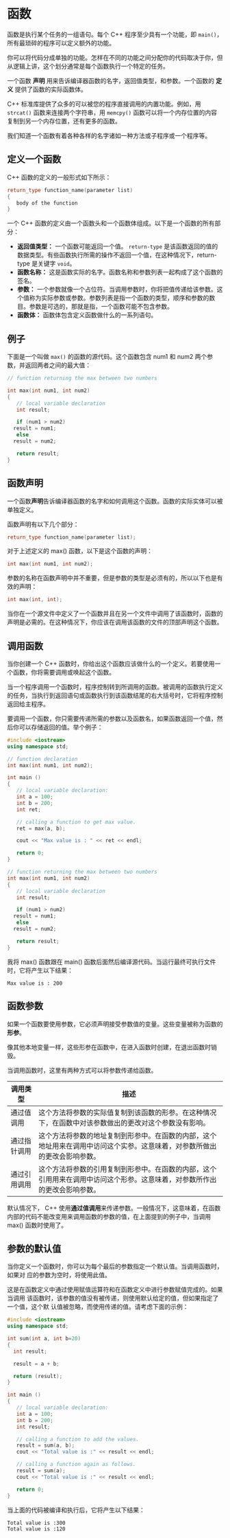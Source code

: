 # 函数

函数是执行某个任务的一组语句。每个 C++ 程序至少具有一个功能，即 `main()`，所有最琐碎的程序可以定义额外的功能。

你可以将代码分成单独的功能。怎样在不同的功能之间分配你的代码取决于你，但从逻辑上讲，这个划分通常是每个函数执行一个特定的任务。

一个函数 **声明** 用来告诉编译器函数的名字，返回值类型，和参数。一个函数的 **定义** 提供了函数的实际函数体。

C++ 标准库提供了众多的可以被您的程序直接调用的内置功能。例如，用 `strcat()` 函数来连接两个字符串，用 `memcpy()` 函数可以将一个内存位置的内容复制到另一个内存位置，还有更多的函数。

我们知道一个函数有着各种各样的名字诸如一种方法或子程序或一个程序等。

## 定义一个函数

C++ 函数的定义的一般形式如下所示：

```c++
return_type function_name(parameter list)
{
   body of the function
}
```

一个 C++ 函数的定义由一个函数头和一个函数体组成。以下是一个函数的所有部分：

- **返回值类型：** 一个函数可能返回一个值。 `return-type` 是该函数返回的值的数据类型。有些函数执行所需的操作不返回一个值，在这种情况下，return-type 是关键字 `void`。
- **函数名称：** 这是函数实际的名字。函数名称和参数列表一起构成了这个函数的签名。
- **参数：** 一个参数就像一个占位符。当调用参数时，你将把值传递给该参数。这个值称为实际参数或参数。参数列表是指一个函数的类型，顺序和参数的数目。参数是可选的，那就是指，一个函数可能不包含参数。
- **函数体：** 函数体包含定义函数做什么的一系列语句。

## 例子

下面是一个叫做 `max()` 的函数的源代码。这个函数包含 num1 和 num2 两个参数，并返回两者之间的最大值：

```c++
// function returning the max between two numbers

int max(int num1, int num2)
{
   // local variable declaration
   int result;

   if (num1 > num2)
  result = num1;
   else
  result = num2;

   return result;
}
```

## 函数声明

一个函数**声明**告诉编译器函数的名字和如何调用这个函数。函数的实际实体可以被单独定义。

函数声明有以下几个部分：

```c++
return_type function_name(parameter list);
```

对于上述定义的 max() 函数，以下是这个函数的声明：

```c++
int max(int num1, int num2);
```

参数的名称在函数声明中并不重要，但是参数的类型是必须有的，所以以下也是有效的声明：

```c++
int max(int, int);
```

当你在一个源文件中定义了一个函数并且在另一个文件中调用了该函数时，函数的声明是必需的。在这种情况下，你应该在调用该函数的文件的顶部声明这个函数。

## 调用函数

当你创建一个 C++ 函数时，你给出这个函数应该做什么的一个定义。若要使用一个函数，你将需要调用或唤起这个函数。

当一个程序调用一个函数时，程序控制转到所调用的函数。被调用的函数执行定义的任务，当执行到返回语句或函数执行到该函数结尾的右大括号时，它将程序控制返回给主程序。

要调用一个函数，你只需要传递所需的参数以及函数名，如果函数返回一个值，然后你可以存储返回的值。举个例子：

```c++
#include <iostream>
using namespace std;

// function declaration
int max(int num1, int num2);

int main ()
{
   // local variable declaration:
   int a = 100;
   int b = 200;
   int ret;

   // calling a function to get max value.
   ret = max(a, b);

   cout << "Max value is : " << ret << endl;

   return 0;
}

// function returning the max between two numbers
int max(int num1, int num2)
{
   // local variable declaration
   int result;

   if (num1 > num2)
  result = num1;
   else
  result = num2;

   return result;
}
```

我将 max() 函数跟在 main() 函数后面然后编译源代码。当运行最终可执行文件时，它将产生以下结果：

```
Max value is : 200
```

## 函数参数

如果一个函数要使用参数，它必须声明接受参数值的变量。这些变量被称为函数的**形参**。

像其他本地变量一样，这些形参在函数中，在进入函数时创建，在退出函数时销毁。

当调用函数时，这里有两种方式可以将参数传递给函数。

| 调用类型     | 描述                                                         |
| ------------ | ------------------------------------------------------------ |
| 通过值调用   | 这个方法将参数的实际值复制到该函数的形参。在这种情况下，在函数中对该参数做出的更改对这个参数没有影响。 |
| 通过指针调用 | 这个方法将参数的地址复制到形参中。在函数的内部，这个地址用来在调用中访问这个实参。这意味着，对参数所做出的更改会影响参数。 |
| 通过引用调用 | 这个方法将参数的引用复制到形参中。在函数的内部，这个引用用来在调用中访问这个形参。这意味着，对参数所作出的更改会影响参数。 |

默认情况下， C++ 使用**通过值调用**来传递参数。一般情况下，这意味着，在函数内部的代码不能改变用来调用函数的参数的值，在上面提到的例子中，当调用 max() 函数时使用了。

## 参数的默认值

当你定义一个函数时，你可以为每个最后的参数指定一个默认值。当调用函数时，如果对 应的参数为空时，将使用此值。

这是在函数定义中通过使用赋值运算符和在函数定义中进行参数赋值完成的。如果当调用 该函数时，该参数的值没有被传递，则使用默认给定的值，但如果指定了一个值，这个默 认值被忽略，而使用传递的值。请考虑下面的示例：

```c++
#include <iostream>
using namespace std;

int sum(int a, int b=20)
{
  int result;

  result = a + b;

  return (result);
}

int main ()
{
   // local variable declaration:
   int a = 100;
   int b = 200;
   int result;

   // calling a function to add the values.
   result = sum(a, b);
   cout << "Total value is :" << result << endl;

   // calling a function again as follows.
   result = sum(a);
   cout << "Total value is :" << result << endl;

   return 0;
}
```

当上面的代码被编译和执行后，它将产生以下结果：

```
Total value is :300
Total value is :120
```